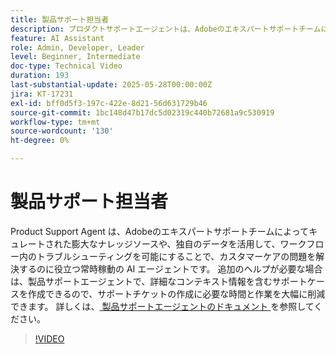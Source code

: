 ```yaml
---
title: 製品サポート担当者
description: プロダクトサポートエージェントは、Adobeのエキスパートサポートチームによってキュレートされた膨大な数のナレッジソースを活用して、問題の解決を支援します。 追加のヘルプが必要な場合、製品サポートエージェントは、詳細なコンテキスト情報を含むサポートケースを作成できるようになりました。
feature: AI Assistant
role: Admin, Developer, Leader
level: Beginner, Intermediate
doc-type: Technical Video
duration: 193
last-substantial-update: 2025-05-28T00:00:00Z
jira: KT-17231
exl-id: bff0d5f3-197c-422e-8d21-56d631729b46
source-git-commit: 1bc148d47b17dc5d02319c440b72681a9c530919
workflow-type: tm+mt
source-wordcount: '130'
ht-degree: 0%

---
```


# 製品サポート担当者

Product Support Agent は、Adobeのエキスパートサポートチームによってキュレートされた膨大なナレッジソースや、独自のデータを活用して、ワークフロー内のトラブルシューティングを可能にすることで、カスタマーケアの問題を解決するのに役立つ常時稼動の AI エージェントです。 追加のヘルプが必要な場合は、製品サポートエージェントで、詳細なコンテキスト情報を含むサポートケースを作成できるので、サポートチケットの作成に必要な時間と作業を大幅に削減できます。 詳しくは、[ 製品サポートエージェントのドキュメント ](https://experienceleague.adobe.com/ja/docs/experience-platform/ai-assistant/new-features/customer-support) を参照してください。

>[!VIDEO](https://video.tv.adobe.com/v/3443184/?learn=on&enablevpops&captions=jpn)
